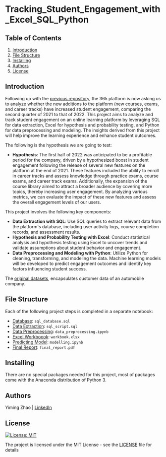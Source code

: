 # Tracking_Student_Engagement_with_Excel_SQL_Python

## Table of Contents
1. [Introduction](#Introduction)
2. [File Structure](#FileStructure)
3. [Installing](#Installing)
4. [Authors](#Authors)
5. [License](#License)

<a name="Introduction"></a>
## Introduction
Following up with the [previous repository](https://github.com/YimingZ13/Student_Engagement_Analysis_SQL_Tableau/tree/main), the 365 platform is now asking us to analyze whether the new additions to the platform (new courses, exams, and career tracks) have increased student engagement, comparing the second quarter of 2021 to that of 2022. This project aims to analyze and track student engagement on an online learning platform by leveraging SQL for data extraction, Excel for hypothesis and probability testing, and Python for data preprocessing and modeling. The insights derived from this project will help improve the learning experience and enhance student outcomes. 

The following is the hypothesis we are going to test:

- **Hypothesis**: The first half of 2022 was anticipated to be a profitable period for the company, driven by a hypothesized boost in student engagement following the release of several new features on the platform at the end of 2021. These features included the ability to enroll in career tracks and assess knowledge through practice exams, course exams, and career track exams. Additionally, the expansion of the course library aimed to attract a broader audience by covering more topics, thereby increasing user engagement. By analyzing various metrics, we can evaluate the impact of these new features and assess the overall engagement levels of our users.

This project involves the following key components:

- **Data Extraction with SQL**: Use SQL queries to extract relevant data from the platform's database, including user activity logs, course completion records, and assessment results.
- **Hypothesis and Probability Testing with Excel**: Conduct statistical analysis and hypothesis testing using Excel to uncover trends and validate assumptions about student behavior and engagement.
- **Data Preprocessing and Modeling with Python**: Utilize Python for cleaning, transforming, and modeling the data. Machine learning models will be developed to predict engagement outcomes and identify key factors influencing student success.


The [original datasets](https://www.kaggle.com/datasets/vetrirah/customer?select=Train.csv), encapsulates customer data of an automobile company.

<a name="FileStructure"></a>
## File Structure
Each of the following project steps is completed in a separate notebook:
- [Database](https://github.com/YimingZ13/Tracking_Student_Engagement_with_Excel_SQL_Python/blob/main/sql_files/sql_database.sql): `sql_database.sql`
- [Data Extraction](https://github.com/YimingZ13/Tracking_Student_Engagement_with_Excel_SQL_Python/blob/main/sql_files/sql_script.sql): `sql_script.sql`
- [Data Preprocessing](https://github.com/YimingZ13/Tracking_Student_Engagement_with_Excel_SQL_Python/blob/main/python_files/data_preprocessing.ipynb): `data_preprocessing.ipynb`
- [Excel Workboook](https://github.com/YimingZ13/Tracking_Student_Engagement_with_Excel_SQL_Python/blob/main/excel_files/workbook.xlsx): `workbook.xlsx`
- [Predicting Model](https://github.com/YimingZ13/Tracking_Student_Engagement_with_Excel_SQL_Python/blob/main/python_files/modelling.ipynb): `modelling.ipynb`
- [Final Report](https://github.com/YimingZ13/Tracking_Student_Engagement_with_Excel_SQL_Python/blob/main/final_report.pdf): `final_report.pdf`

<a name="Installing"></a>
## Installing
There are no special packages needed for this project, most of packages come with the Anaconda distribution of Python 3.

<a name="Authors"></a>
## Authors
Yiming Zhao | [LinkedIn](https://www.linkedin.com/in/yiming-zhao13/)

<a name="License"></a>
## License
[![License: MIT](https://img.shields.io/badge/License-MIT-yellow.svg)](https://opensource.org/licenses/MIT)

The project is licensed under the MIT License - see the [LICENSE](LICENSE) file for details
